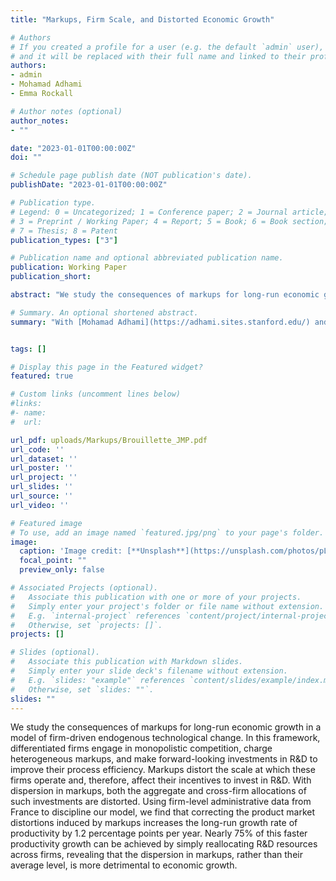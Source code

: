 ```yaml
---
title: "Markups, Firm Scale, and Distorted Economic Growth"

# Authors
# If you created a profile for a user (e.g. the default `admin` user), write the username (folder name) here
# and it will be replaced with their full name and linked to their profile.
authors:
- admin
- Mohamad Adhami
- Emma Rockall

# Author notes (optional)
author_notes:
- ""

date: "2023-01-01T00:00:00Z"
doi: ""

# Schedule page publish date (NOT publication's date).
publishDate: "2023-01-01T00:00:00Z"

# Publication type.
# Legend: 0 = Uncategorized; 1 = Conference paper; 2 = Journal article;
# 3 = Preprint / Working Paper; 4 = Report; 5 = Book; 6 = Book section;
# 7 = Thesis; 8 = Patent
publication_types: ["3"]

# Publication name and optional abbreviated publication name.
publication: Working Paper
publication_short:

abstract: "We study the consequences of markups for long-run economic growth in a model of firm-driven endogenous technological change. In this framework, differentiated firms engage in monopolistic competition, charge heterogeneous markups, and make forward-looking investments in R&D to improve their process efficiency. Markups distort the scale at which these firms operate and, therefore, affect their incentives to invest in R&D. With dispersion in markups, both the aggregate and cross-firm allocations of such investments are distorted. Using firm-level administrative data from France to discipline our model, we find that correcting the product market distortions induced by markups increases the long-run growth rate of productivity by 1.2 percentage points per year. Nearly 75% of this faster productivity growth can be achieved by simply reallocating R&D resources across firms, revealing that the dispersion in markups, rather than their average level, is more detrimental to economic growth."

# Summary. An optional shortened abstract.
summary: "With [Mohamad Adhami](https://adhami.sites.stanford.edu/) and [Emma Rockall](https://www.emmarockall.com) \n\n We study the consequences of markups for long-run economic growth in a model of firm-driven endogenous technological change. In this framework, differentiated firms engage in monopolistic competition, charge heterogeneous markups, and make forward-looking investments in R&D to improve their process efficiency. Markups distort the scale at which these firms operate and, therefore, affect their incentives to invest in R&D. With dispersion in markups, both the aggregate and cross-firm allocations of such investments are distorted. Using firm-level administrative data from France to discipline our model, we find that correcting the product market distortions induced by markups increases the long-run growth rate of productivity by 1.2 percentage points per year. Nearly 75% of this faster productivity growth can be achieved by simply reallocating R&D resources across firms, revealing that the dispersion in markups, rather than their average level, is more detrimental to economic growth."


tags: []

# Display this page in the Featured widget?
featured: true

# Custom links (uncomment lines below)
#links:
#- name:
#  url:

url_pdf: uploads/Markups/Brouillette_JMP.pdf
url_code: ''
url_dataset: ''
url_poster: ''
url_project: ''
url_slides: ''
url_source: ''
url_video: ''

# Featured image
# To use, add an image named `featured.jpg/png` to your page's folder.
image:
  caption: 'Image credit: [**Unsplash**](https://unsplash.com/photos/pLCdAaMFLTE)'
  focal_point: ""
  preview_only: false

# Associated Projects (optional).
#   Associate this publication with one or more of your projects.
#   Simply enter your project's folder or file name without extension.
#   E.g. `internal-project` references `content/project/internal-project/index.md`.
#   Otherwise, set `projects: []`.
projects: []

# Slides (optional).
#   Associate this publication with Markdown slides.
#   Simply enter your slide deck's filename without extension.
#   E.g. `slides: "example"` references `content/slides/example/index.md`.
#   Otherwise, set `slides: ""`.
slides: ""
---
```


We study the consequences of markups for long-run economic growth in a model of firm-driven endogenous technological change. In this framework, differentiated firms engage in monopolistic competition, charge heterogeneous markups, and make forward-looking investments in R&D to improve their process efficiency. Markups distort the scale at which these firms operate and, therefore, affect their incentives to invest in R&D. With dispersion in markups, both the aggregate and cross-firm allocations of such investments are distorted. Using firm-level administrative data from France to discipline our model, we find that correcting the product market distortions induced by markups increases the long-run growth rate of productivity by 1.2 percentage points per year. Nearly 75% of this faster productivity growth can be achieved by simply reallocating R&D resources across firms, revealing that the dispersion in markups, rather than their average level, is more detrimental to economic growth.
